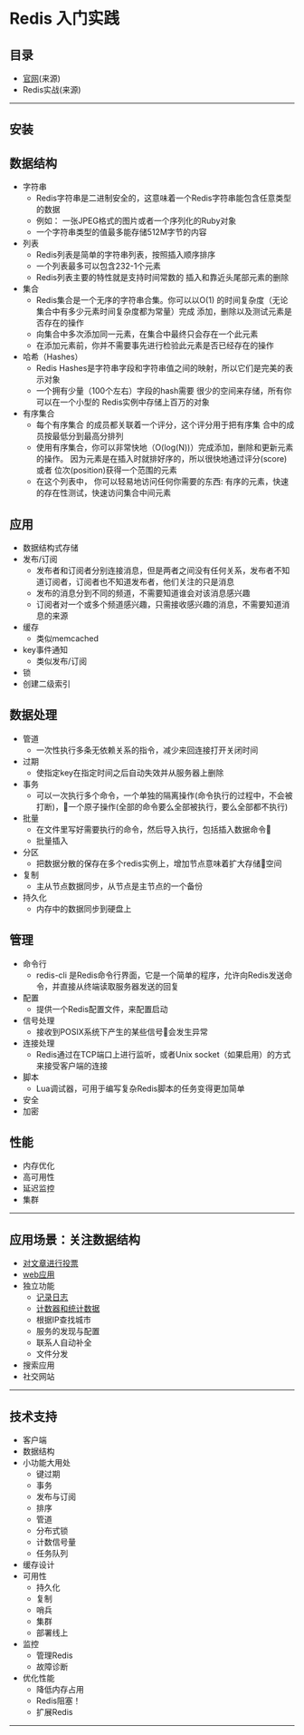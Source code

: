 #   Redis 入门实践

##   目录
-   [官网](https://redis.io)(来源)
-   Redis实战(来源)

----

##  安装

##  数据结构
-   字符串
    -   Redis字符串是二进制安全的，这意味着一个Redis字符串能包含任意类型的数据
    -   例如： 一张JPEG格式的图片或者一个序列化的Ruby对象
    -   一个字符串类型的值最多能存储512M字节的内容
-   列表
    -   Redis列表是简单的字符串列表，按照插入顺序排序
    -   一个列表最多可以包含232-1个元素
    -   Redis列表主要的特性就是支持时间常数的 插入和靠近头尾部元素的删除
-   集合
    -   Redis集合是一个无序的字符串合集。你可以以O(1) 的时间复杂度（无论集合中有多少元素时间复杂度都为常量）完成 添加，删除以及测试元素是否存在的操作
    -   向集合中多次添加同一元素，在集合中最终只会存在一个此元素
    -   在添加元素前，你并不需要事先进行检验此元素是否已经存在的操作
-   哈希（Hashes）
    -   Redis Hashes是字符串字段和字符串值之间的映射，所以它们是完美的表示对象
    -   一个拥有少量（100个左右）字段的hash需要 很少的空间来存储，所有你可以在一个小型的 Redis实例中存储上百万的对象
-   有序集合
    -   每个有序集合 的成员都关联着一个评分，这个评分用于把有序集 合中的成员按最低分到最高分排列
    -   使用有序集合，你可以非常快地（O(log(N))）完成添加，删除和更新元素的操作。 因为元素是在插入时就排好序的，所以很快地通过评分(score)或者 位次(position)获得一个范围的元素
    -   在这个列表中， 你可以轻易地访问任何你需要的东西: 有序的元素，快速的存在性测试，快速访问集合中间元素

##  应用
-   数据结构式存储
-   发布/订阅
    -   发布者和订阅者分别连接消息，但是两者之间没有任何关系，发布者不知道订阅者，订阅者也不知道发布者，他们关注的只是消息
    -   发布的消息分到不同的频道，不需要知道谁会对该消息感兴趣
    -   订阅者对一个或多个频道感兴趣，只需接收感兴趣的消息，不需要知道消息的来源
-   缓存
    -   类似memcached
-   key事件通知
    -   类似发布/订阅
-   锁
-   创建二级索引

##  数据处理
-   管道
    -   一次性执行多条无依赖关系的指令，减少来回连接打开关闭时间
-   过期
    -   使指定key在指定时间之后自动失效并从服务器上删除
-   事务
    -   可以一次执行多个命令，一个单独的隔离操作(命令执行的过程中，不会被打断)，一个原子操作(全部的命令要么全部被执行，要么全部都不执行)
-   批量
    -   在文件里写好需要执行的命令，然后导入执行，包括插入数据命令
    -   批量插入
-   分区
    -   把数据分散的保存在多个redis实例上，增加节点意味着扩大存储空间
-   复制
    -   主从节点数据同步，从节点是主节点的一个备份
-   持久化
    -   内存中的数据同步到硬盘上

##  管理
-   命令行
    -   redis-cli 是Redis命令行界面，它是一个简单的程序，允许向Redis发送命令，并直接从终端读取服务器发送的回复
-   配置
    -   提供一个Redis配置文件，来配置启动
-   信号处理
    -   接收到POSIX系统下产生的某些信号会发生异常
-   连接处理
    -   Redis通过在TCP端口上进行监听，或者Unix socket（如果启用）的方式来接受客户端的连接
-   脚本
    -   Lua调试器，可用于编写复杂Redis脚本的任务变得更加简单
-   安全
-   加密

##  性能
-   内存优化
-   高可用性
-   延迟监控
-   集群

----


##  应用场景：关注数据结构
-   [对文章进行投票](app/articleVote.md)
-   [web应用](app/web.md)
-   独立功能
    -   [记录日志](app/logs.md)
    -   [计数器和统计数据](app/count.md)
    -   根据IP查找城市
    -   服务的发现与配置
    -   联系人自动补全
    -   文件分发
-   搜索应用
-   社交网站


----

##  技术支持
-   客户端
-   数据结构
-   小功能大用处
    -   键过期
    -   事务
    -   发布与订阅
    -   排序
    -   管道
    -   分布式锁
    -   计数信号量
    -   任务队列
-   缓存设计
-   可用性
    -   持久化
    -   复制
    -   哨兵
    -   集群
    -   部署线上
-   监控
    -   管理Redis
    -   故障诊断
-   优化性能
    -   降低内存占用
    -   Redis阻塞！
    -   扩展Redis

----
